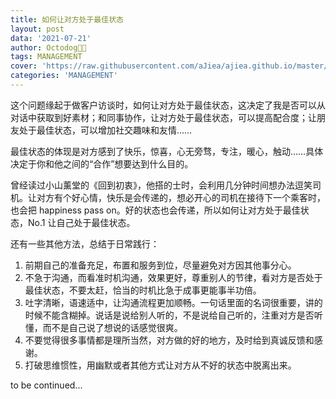 ```yaml
---
title: 如何让对方处于最佳状态
layout: post
data: '2021-07-21'
author: Octodog🐙🐶
tags: MANAGEMENT
cover: 'https://raw.githubusercontent.com/aJiea/ajiea.github.io/master/_posts/210721/COVER.JPG'
categories: 'MANAGEMENT'
---
```


这个问题缘起于做客户访谈时，如何让对方处于最佳状态，这决定了我是否可以从对话中获取到好素材；和同事协作，让对方处于最佳状态，可以提高配合度；让朋友处于最佳状态，可以增加社交趣味和友情……

最佳状态的体现是对方感到了快乐，惊喜，心无旁骛，专注，暖心，触动……具体决定于你和他之间的“合作”想要达到什么目的。

曾经读过小山薰堂的《回到初衷》，他搭的士时，会利用几分钟时间想办法逗笑司机。让对方有个好心情，快乐是会传递的，想必开心的司机在接待下一个乘客时，也会把 happiness pass on。好的状态也会传递，所以如何让对方处于最佳状态，No.1 让自己处于最佳状态。

还有一些其他方法，总结于日常践行：

1. 前期自己的准备充足，布置和服务到位，尽量避免对方因其他事分心。
2. 不急于沟通，而看准时机沟通，效果更好，尊重别人的节律，看对方是否处于最佳状态，不要太赶，恰当的时机比急于成事更能事半功倍。
3. 吐字清晰，语速适中，让沟通流程更加顺畅。一句话里面的名词很重要，讲的时候不能含糊掉。说话是说给别人听的，不是说给自己听的，注重对方是否听懂，而不是自己说了想说的话感觉很爽。
4. 不要觉得很多事情都是理所当然，对方做的好的地方，及时给到真诚反馈和感谢。
5. 打破思维惯性，用幽默或者其他方式让对方从不好的状态中脱离出来。

to be continued...